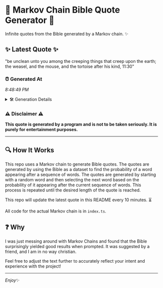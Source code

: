 # 📖 Markov Chain Bible Quote Generator 📖

Infinite quotes from the Bible generated by a Markov chain. ✨

## ✨ Latest Quote ✨
"be unclean unto you among the creeping things that creep upon the earth; the weasel, and the mouse, and the tortoise after his kind, 11:30"

### ⏰ Generated At
*8:48:49 PM*

<details>
    <summary>🛠️ Generation Details</summary>
    <p>
        <strong>🌱 Seed:</strong> be<br>
        <strong>🔄 Iterations:</strong> 24<br>
        <strong>📜 Context History:</strong><br>[ be ]: unclean<br>[ be, unclean ]: unto<br>[ be, unclean, unto ]: you<br>[ be, unclean, unto, you ]: among<br>[ be, unclean, unto, you, among ]: the<br>[ be, unclean, unto, you, among, the ]: creeping<br>[ unclean, unto, you, among, the, creeping ]: things<br>[ unto, you, among, the, creeping, things ]: that<br>[ you, among, the, creeping, things, that ]: creep<br>[ among, the, creeping, things, that, creep ]: upon<br>[ the, creeping, things, that, creep, upon ]: the<br>[ creeping, things, that, creep, upon, the ]: earth;<br>[ things, that, creep, upon, the, earth; ]: the<br>[ that, creep, upon, the, earth;, the ]: weasel,<br>[ creep, upon, the, earth;, the, weasel, ]: and<br>[ upon, the, earth;, the, weasel,, and ]: the<br>[ the, earth;, the, weasel,, and, the ]: mouse,<br>[ earth;, the, weasel,, and, the, mouse, ]: and<br>[ the, weasel,, and, the, mouse,, and ]: the<br>[ weasel,, and, the, mouse,, and, the ]: tortoise<br>[ and, the, mouse,, and, the, tortoise ]: after<br>[ the, mouse,, and, the, tortoise, after ]: his<br>[ mouse,, and, the, tortoise, after, his ]: kind,<br>[ and, the, tortoise, after, his, kind, ]: 11:30<br>
    </p>
</details>

### ⚠️ Disclaimer ⚠️
**This quote is generated by a program and is not to be taken seriously. It is purely for entertainment purposes.**

---

## 🔍 How It Works

This repo uses a Markov chain to generate Bible quotes. The quotes are generated by using the Bible as a dataset to find the probability of a word appearing after a sequence of words. The quotes are generated by starting with a random word and then selecting the next word based on the probability of it appearing after the current sequence of words. This process is repeated until the desired length of the quote is reached.

This repo will update the latest quote in this README every 10 minutes. ⏳

All code for the actual Markov chain is in `index.ts`.

## ❓ Why

I was just messing around with Markov Chains and found that the Bible surprisingly yielded good results when prompted. 
It was suggested by a friend, and I am in no way christian.

Feel free to adjust the text further to accurately reflect your intent and experience with the project!

---

*Enjoy*✨
